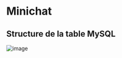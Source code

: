 # Minichat
## Structure de la table MySQL

![image](https://github.com/davidlotfi/Minichat/edit/master/table.png)

